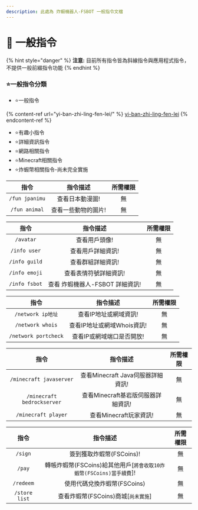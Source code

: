 ```yaml
---
description: 此處為 炸蝦機器人-FSBOT 一般指令文檔
---
```


# 📁 一般指令

{% hint style="danger" %}
**注意:** 目前所有指令皆為斜線指令與應用程式指令，不提供一般前綴指令功能
{% endhint %}

### :star:一般指令分類

* :star:一般指令

{% content-ref url="yi-ban-zhi-ling-fen-lei/" %}
[yi-ban-zhi-ling-fen-lei](yi-ban-zhi-ling-fen-lei/)
{% endcontent-ref %}

* :star:有趣小指令
* :star:詳細資訊指令
* :star:網路相關指令
* :star:Minecraft相關指令
* :star:炸蝦幣相關指令-尚未完全實施

|       指令       |    指令描述    | 所需權限 |
| :------------: | :--------: | :--: |
| `/fun jpanimu` |  查看日本動漫圖!  |   無  |
|  `/fun animal` | 查看一些動物的圖片! |   無  |

|       指令      |         指令描述         | 所需權限 |
| :-----------: | :------------------: | :--: |
|   `/avatar`   |        查看用戶頭像!       |   無  |
|  `/info user` |       查看用戶詳細資訊!      |   無  |
| `/info guild` |       查看群組詳細資訊!      |   無  |
| `/info emoji` |      查看表情符號詳細資訊!     |   無  |
| `/info fsbot` | 查看 炸蝦機器人-FSBOT 詳細資訊! |   無  |

|          指令          |        指令描述       | 所需權限 |
| :------------------: | :---------------: | :--: |
|    `/network ip地址`   |    查看IP地址或網域資訊!   |   無  |
|   `/network whois`   | 查看IP地址或網域Whois資訊! |   無  |
| `/network portcheck` |   查看IP或網域端口是否開放!  |   無  |

|             指令             |           指令描述           | 所需權限 |
| :------------------------: | :----------------------: | :--: |
|   `/minecraft javaserver`  | 查看Minecraft Java伺服器詳細資訊! |   無  |
| `/minecraft bedrockserver` |  查看Minecraft基岩版伺服器詳細資訊!  |   無  |
|     `/minecraft player`    |     查看Minecraft玩家資訊!     |   無  |

|       指令      |                       指令描述                      | 所需權限 |
| :-----------: | :---------------------------------------------: | :--: |
|    `/sign`    |                簽到獲取炸蝦幣(FSCoins)!                |   無  |
|     `/pay`    | 轉帳炸蝦幣(FSCoins)給其他用戶\[`將會收取10炸蝦幣(FSCoins)當手續費`]! |   無  |
|   `/redeem`   |                使用代碼兌換炸蝦幣(FSCoins)               |   無  |
| `/store list` |            查看炸蝦幣(FSCoins)商城\[`尚未實施`]            |   無  |
